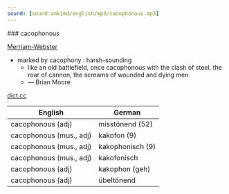 ```yaml
---
sound: [sound:ankimd/english/mp3/cacophonous.mp3]
---
```


\### cacophonous

[Merriam-Webster](https://www.merriam-webster.com/dictionary/cacophonous)

- marked by cacophony : harsh-sounding
    - like an old battlefield, once cacophonous with the clash of steel, the roar of cannon, the screams of wounded and dying men
    - — Brian Moore

[dict.cc](https://www.dict.cc/cacophonous)

| English        | German       |
| -------------- | ------------ |
| cacophonous (adj) | misstönend (52) |
| cacophonous (mus., adj) | kakofon (9) |
| cacophonous (mus., adj) | kakophonisch (9) |
| cacophonous (mus., adj) | kakofonisch |
| cacophonous (adj) | kakophon (geh) |
| cacophonous (adj) | übeltönend |
